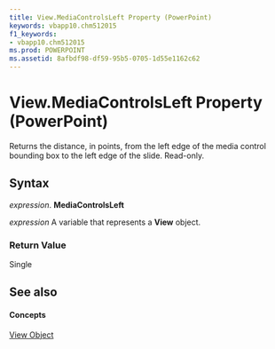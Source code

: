 ```yaml
---
title: View.MediaControlsLeft Property (PowerPoint)
keywords: vbapp10.chm512015
f1_keywords:
- vbapp10.chm512015
ms.prod: POWERPOINT
ms.assetid: 8afbdf98-df59-95b5-0705-1d55e1162c62
---
```



# View.MediaControlsLeft Property (PowerPoint)

Returns the distance, in points, from the left edge of the media control bounding box to the left edge of the slide. Read-only.


## Syntax

 _expression_. **MediaControlsLeft**

 _expression_ A variable that represents a **View** object.


### Return Value

Single


## See also


#### Concepts


[View Object](view-object-powerpoint.md)

